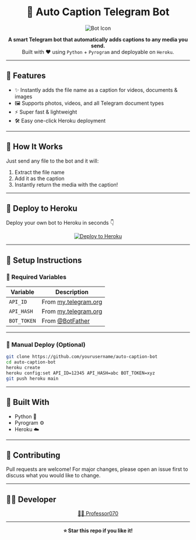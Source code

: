 <h1 align="center">
  🤖 Auto Caption Telegram Bot
</h1>

<p align="center">
  <img src="https://img.icons8.com/fluency/96/bot.png" alt="Bot Icon"/>
</p>

<p align="center">
  <b>A smart Telegram bot that automatically adds captions to any media you send.</b><br>
  Built with ❤️ using <code>Python</code> + <code>Pyrogram</code> and deployable on <code>Heroku</code>.
</p>

---

## 🚀 Features

<ul>
  <li>✨ Instantly adds the file name as a caption for videos, documents & images</li>
  <li>🖼 Supports photos, videos, and all Telegram document types</li>
  <li>⚡ Super fast & lightweight</li>
  <li>🛠 Easy one-click Heroku deployment</li>
</ul>

---

## 🧠 How It Works

Just send any file to the bot and it will:
1. Extract the file name
2. Add it as the caption
3. Instantly return the media with the caption!

---

## 🔧 Deploy to Heroku

Deploy your own bot to Heroku in seconds 👇

<p align="center">
  <a href="https://heroku.com/deploy?template=https://github.com/yourusername/auto-caption-bot">
    <img src="https://www.herokucdn.com/deploy/button.svg" alt="Deploy to Heroku" />
  </a>
</p>

---

## 📝 Setup Instructions

### 🔑 Required Variables

| Variable     | Description                                       |
|--------------|---------------------------------------------------|
| `API_ID`     | From [my.telegram.org](https://my.telegram.org)   |
| `API_HASH`   | From [my.telegram.org](https://my.telegram.org)   |
| `BOT_TOKEN`  | From [@BotFather](https://t.me/BotFather)         |

---

### 🚀 Manual Deploy (Optional)

```bash
git clone https://github.com/yourusername/auto-caption-bot
cd auto-caption-bot
heroku create
heroku config:set API_ID=12345 API_HASH=abc BOT_TOKEN=xyz
git push heroku main
```

---

## 🧰 Built With

- Python 🐍
- Pyrogram ⚙️
- Heroku ☁️

---

## 🤝 Contributing

Pull requests are welcome! For major changes, please open an issue first to discuss what you would like to change.

---

## 👨‍💻 Developer

<p align="center">
  <a href="https://github.com/Professor070">👨‍💻 Professor070</a>
</p>

---

<p align="center"><b>⭐ Star this repo if you like it!</b></p>
